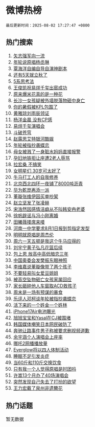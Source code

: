 # 微博热榜

`最后更新时间：2025-08-02 17:27:47 +0800`

## 热门搜索

1. [矢志强军向一流](https://m.weibo.cn/search?containerid=100103type%3D1%26t%3D10%26q%3D%23%E7%9F%A2%E5%BF%97%E5%BC%BA%E5%86%9B%E5%90%91%E4%B8%80%E6%B5%81%23&stream_entry_id=51&isnewpage=1&extparam=seat%3D1%26filter_type%3Drealtimehot%26stream_entry_id%3D51%26c_type%3D51%26pos%3D0%26dgr%3D0%26cate%3D10103%26q%3D%2523%25E7%259F%25A2%25E5%25BF%2597%25E5%25BC%25BA%25E5%2586%259B%25E5%2590%2591%25E4%25B8%2580%25E6%25B5%2581%2523%26display_time%3D1754126865%26pre_seqid%3D17541268653800264651106)
1. [年轮说原唱杨丞琳](https://m.weibo.cn/search?containerid=100103type%3D1%26t%3D10%26q%3D%E5%B9%B4%E8%BD%AE%E8%AF%B4%E5%8E%9F%E5%94%B1%E6%9D%A8%E4%B8%9E%E7%90%B3&stream_entry_id=31&isnewpage=1&extparam=seat%3D1%26realpos%3D1%26stream_entry_id%3D31%26lcate%3D5001%26band_rank%3D1%26q%3D%25E5%25B9%25B4%25E8%25BD%25AE%25E8%25AF%25B4%25E5%258E%259F%25E5%2594%25B1%25E6%259D%25A8%25E4%25B8%259E%25E7%2590%25B3%26filter_type%3Drealtimehot%26c_type%3D31%26pos%3D0%26flag%3D2%26cate%3D5001%26dgr%3D0%26display_time%3D1754126865%26pre_seqid%3D17541268653800264651106)
1. [覃海洋自编自导自演神剧本](https://m.weibo.cn/search?containerid=100103type%3D1%26t%3D10%26q%3D%E8%A6%83%E6%B5%B7%E6%B4%8B%E8%87%AA%E7%BC%96%E8%87%AA%E5%AF%BC%E8%87%AA%E6%BC%94%E7%A5%9E%E5%89%A7%E6%9C%AC&stream_entry_id=31&isnewpage=1&extparam=seat%3D1%26realpos%3D2%26stream_entry_id%3D31%26lcate%3D5001%26band_rank%3D2%26q%3D%25E8%25A6%2583%25E6%25B5%25B7%25E6%25B4%258B%25E8%2587%25AA%25E7%25BC%2596%25E8%2587%25AA%25E5%25AF%25BC%25E8%2587%25AA%25E6%25BC%2594%25E7%25A5%259E%25E5%2589%25A7%25E6%259C%25AC%26filter_type%3Drealtimehot%26c_type%3D31%26pos%3D1%26flag%3D1%26cate%3D5001%26dgr%3D0%26display_time%3D1754126865%26pre_seqid%3D17541268653800264651106)
1. [还有5天就立秋了](https://m.weibo.cn/search?containerid=100103type%3D1%26t%3D10%26q%3D%23%E8%BF%98%E6%9C%895%E5%A4%A9%E5%B0%B1%E7%AB%8B%E7%A7%8B%E4%BA%86%23&stream_entry_id=31&isnewpage=1&extparam=seat%3D1%26realpos%3D3%26stream_entry_id%3D31%26lcate%3D5001%26band_rank%3D3%26q%3D%2523%25E8%25BF%2598%25E6%259C%25895%25E5%25A4%25A9%25E5%25B0%25B1%25E7%25AB%258B%25E7%25A7%258B%25E4%25BA%2586%2523%26filter_type%3Drealtimehot%26c_type%3D31%26pos%3D2%26flag%3D0%26cate%3D5001%26dgr%3D0%26display_time%3D1754126865%26pre_seqid%3D17541268653800264651106)
1. [5系思考法](https://m.weibo.cn/search?containerid=100103type%3D1%26t%3D10%26q%3D%235%E7%B3%BB%E6%80%9D%E8%80%83%E6%B3%95%23&stream_entry_id=31&isnewpage=1&extparam=seat%3D1%26stream_entry_id%3D31%26lcate%3D5001%26band_rank%3D4%26q%3D%25235%25E7%25B3%25BB%25E6%2580%259D%25E8%2580%2583%25E6%25B3%2595%2523%26is_ad_pos%3D1%26dgr%3D0%26adid%3D295538%26c_type%3D31%26pos%3D3%26cate%3D5001%26topic_ad%3D1%26filter_type%3Drealtimehot%26display_time%3D1754126865%26pre_seqid%3D17541268653800264651106)
1. [王俊凯祝易烊千玺出窑成功](https://m.weibo.cn/search?containerid=100103type%3D1%26t%3D10%26q%3D%23%E7%8E%8B%E4%BF%8A%E5%87%AF%E7%A5%9D%E6%98%93%E7%83%8A%E5%8D%83%E7%8E%BA%E5%87%BA%E7%AA%91%E6%88%90%E5%8A%9F%23&stream_entry_id=31&isnewpage=1&extparam=seat%3D1%26realpos%3D4%26stream_entry_id%3D31%26lcate%3D5001%26band_rank%3D4%26q%3D%2523%25E7%258E%258B%25E4%25BF%258A%25E5%2587%25AF%25E7%25A5%259D%25E6%2598%2593%25E7%2583%258A%25E5%258D%2583%25E7%258E%25BA%25E5%2587%25BA%25E7%25AA%2591%25E6%2588%2590%25E5%258A%259F%2523%26filter_type%3Drealtimehot%26c_type%3D31%26pos%3D4%26flag%3D1%26cate%3D5001%26dgr%3D0%26display_time%3D1754126865%26pre_seqid%3D17541268653800264651106)
1. [原来爆米花真的是一种花](https://m.weibo.cn/search?containerid=100103type%3D1%26t%3D10%26q%3D%23%E5%8E%9F%E6%9D%A5%E7%88%86%E7%B1%B3%E8%8A%B1%E7%9C%9F%E7%9A%84%E6%98%AF%E4%B8%80%E7%A7%8D%E8%8A%B1%23&stream_entry_id=31&isnewpage=1&extparam=seat%3D1%26realpos%3D5%26stream_entry_id%3D31%26lcate%3D5001%26band_rank%3D5%26q%3D%2523%25E5%258E%259F%25E6%259D%25A5%25E7%2588%2586%25E7%25B1%25B3%25E8%258A%25B1%25E7%259C%259F%25E7%259A%2584%25E6%2598%25AF%25E4%25B8%2580%25E7%25A7%258D%25E8%258A%25B1%2523%26filter_type%3Drealtimehot%26c_type%3D31%26pos%3D5%26flag%3D1%26cate%3D5001%26dgr%3D0%26display_time%3D1754126865%26pre_seqid%3D17541268653800264651106)
1. [长沙一女孩疑被外墙脱落物砸中身亡](https://m.weibo.cn/search?containerid=100103type%3D1%26t%3D10%26q%3D%23%E9%95%BF%E6%B2%99%E4%B8%80%E5%A5%B3%E5%AD%A9%E7%96%91%E8%A2%AB%E5%A4%96%E5%A2%99%E8%84%B1%E8%90%BD%E7%89%A9%E7%A0%B8%E4%B8%AD%E8%BA%AB%E4%BA%A1%23&stream_entry_id=31&isnewpage=1&extparam=seat%3D1%26realpos%3D6%26stream_entry_id%3D31%26lcate%3D5001%26band_rank%3D6%26q%3D%2523%25E9%2595%25BF%25E6%25B2%2599%25E4%25B8%2580%25E5%25A5%25B3%25E5%25AD%25A9%25E7%2596%2591%25E8%25A2%25AB%25E5%25A4%2596%25E5%25A2%2599%25E8%2584%25B1%25E8%2590%25BD%25E7%2589%25A9%25E7%25A0%25B8%25E4%25B8%25AD%25E8%25BA%25AB%25E4%25BA%25A1%2523%26filter_type%3Drealtimehot%26c_type%3D31%26pos%3D6%26flag%3D0%26cate%3D5001%26dgr%3D0%26display_time%3D1754126865%26pre_seqid%3D17541268653800264651106)
1. [你的暑假被KPL包围了](https://m.weibo.cn/search?containerid=100103type%3D1%26t%3D10%26q%3D%23%E4%BD%A0%E7%9A%84%E6%9A%91%E5%81%87%E8%A2%ABKPL%E5%8C%85%E5%9B%B4%E4%BA%86%23&stream_entry_id=31&isnewpage=1&extparam=seat%3D1%26stream_entry_id%3D31%26lcate%3D5001%26band_rank%3D7%26q%3D%2523%25E4%25BD%25A0%25E7%259A%2584%25E6%259A%2591%25E5%2581%2587%25E8%25A2%25ABKPL%25E5%258C%2585%25E5%259B%25B4%25E4%25BA%2586%2523%26is_ad_pos%3D1%26filter_type%3Drealtimehot%26adid%3D295630%26c_type%3D31%26pos%3D7%26cate%3D5001%26dgr%3D0%26display_time%3D1754126865%26pre_seqid%3D17541268653800264651106)
1. [黄雅琼刘雨辰领证](https://m.weibo.cn/search?containerid=100103type%3D1%26t%3D10%26q%3D%23%E9%BB%84%E9%9B%85%E7%90%BC%E5%88%98%E9%9B%A8%E8%BE%B0%E9%A2%86%E8%AF%81%23&stream_entry_id=31&isnewpage=1&extparam=seat%3D1%26realpos%3D7%26stream_entry_id%3D31%26lcate%3D5001%26band_rank%3D7%26q%3D%2523%25E9%25BB%2584%25E9%259B%2585%25E7%2590%25BC%25E5%2588%2598%25E9%259B%25A8%25E8%25BE%25B0%25E9%25A2%2586%25E8%25AF%2581%2523%26filter_type%3Drealtimehot%26c_type%3D31%26pos%3D8%26flag%3D0%26cate%3D5001%26dgr%3D0%26display_time%3D1754126865%26pre_seqid%3D17541268653800264651106)
1. [杨洋金晨 没有CP感](https://m.weibo.cn/search?containerid=100103type%3D1%26t%3D10%26q%3D%E6%9D%A8%E6%B4%8B%E9%87%91%E6%99%A8+%E6%B2%A1%E6%9C%89CP%E6%84%9F&stream_entry_id=31&isnewpage=1&extparam=seat%3D1%26realpos%3D8%26stream_entry_id%3D31%26lcate%3D5001%26band_rank%3D8%26q%3D%25E6%259D%25A8%25E6%25B4%258B%25E9%2587%2591%25E6%2599%25A8%2520%25E6%25B2%25A1%25E6%259C%2589CP%25E6%2584%259F%26filter_type%3Drealtimehot%26c_type%3D31%26pos%3D9%26flag%3D0%26cate%3D5001%26dgr%3D0%26display_time%3D1754126865%26pre_seqid%3D17541268653800264651106)
1. [易烊千玺演唱会](https://m.weibo.cn/search?containerid=100103type%3D1%26t%3D10%26q%3D%E6%98%93%E7%83%8A%E5%8D%83%E7%8E%BA%E6%BC%94%E5%94%B1%E4%BC%9A&stream_entry_id=31&isnewpage=1&extparam=seat%3D1%26realpos%3D9%26stream_entry_id%3D31%26lcate%3D5001%26band_rank%3D9%26q%3D%25E6%2598%2593%25E7%2583%258A%25E5%258D%2583%25E7%258E%25BA%25E6%25BC%2594%25E5%2594%25B1%25E4%25BC%259A%26filter_type%3Drealtimehot%26c_type%3D31%26pos%3D10%26flag%3D1%26cate%3D5001%26dgr%3D0%26display_time%3D1754126865%26pre_seqid%3D17541268653800264651106)
1. [斗破苍穹](https://m.weibo.cn/search?containerid=100103type%3D1%26t%3D10%26q%3D%E6%96%97%E7%A0%B4%E8%8B%8D%E7%A9%B9&stream_entry_id=31&isnewpage=1&extparam=seat%3D1%26realpos%3D10%26stream_entry_id%3D31%26lcate%3D5001%26band_rank%3D10%26q%3D%25E6%2596%2597%25E7%25A0%25B4%25E8%258B%258D%25E7%25A9%25B9%26filter_type%3Drealtimehot%26c_type%3D31%26pos%3D11%26flag%3D1%26cate%3D5001%26dgr%3D0%26display_time%3D1754126865%26pre_seqid%3D17541268653800264651106)
1. [赵露思艾特银河酷娱](https://m.weibo.cn/search?containerid=100103type%3D1%26t%3D10%26q%3D%E8%B5%B5%E9%9C%B2%E6%80%9D%E8%89%BE%E7%89%B9%E9%93%B6%E6%B2%B3%E9%85%B7%E5%A8%B1&stream_entry_id=31&isnewpage=1&extparam=seat%3D1%26realpos%3D11%26stream_entry_id%3D31%26lcate%3D5001%26band_rank%3D11%26q%3D%25E8%25B5%25B5%25E9%259C%25B2%25E6%2580%259D%25E8%2589%25BE%25E7%2589%25B9%25E9%2593%25B6%25E6%25B2%25B3%25E9%2585%25B7%25E5%25A8%25B1%26filter_type%3Drealtimehot%26c_type%3D31%26pos%3D12%26flag%3D1%26cate%3D5001%26dgr%3D0%26display_time%3D1754126865%26pre_seqid%3D17541268653800264651106)
1. [年轮被指抄袭蝶恋](https://m.weibo.cn/search?containerid=100103type%3D1%26t%3D10%26q%3D%23%E5%B9%B4%E8%BD%AE%E8%A2%AB%E6%8C%87%E6%8A%84%E8%A2%AD%E8%9D%B6%E6%81%8B%23&stream_entry_id=31&isnewpage=1&extparam=seat%3D1%26realpos%3D12%26stream_entry_id%3D31%26lcate%3D5001%26band_rank%3D12%26q%3D%2523%25E5%25B9%25B4%25E8%25BD%25AE%25E8%25A2%25AB%25E6%258C%2587%25E6%258A%2584%25E8%25A2%25AD%25E8%259D%25B6%25E6%2581%258B%2523%26filter_type%3Drealtimehot%26c_type%3D31%26pos%3D13%26flag%3D2%26cate%3D5001%26dgr%3D0%26display_time%3D1754126865%26pre_seqid%3D17541268653800264651106)
1. [母女被溅了一身脏水妈妈直接报警](https://m.weibo.cn/search?containerid=100103type%3D1%26t%3D10%26q%3D%23%E6%AF%8D%E5%A5%B3%E8%A2%AB%E6%BA%85%E4%BA%86%E4%B8%80%E8%BA%AB%E8%84%8F%E6%B0%B4%E5%A6%88%E5%A6%88%E7%9B%B4%E6%8E%A5%E6%8A%A5%E8%AD%A6%23&stream_entry_id=31&isnewpage=1&extparam=seat%3D1%26realpos%3D13%26stream_entry_id%3D31%26lcate%3D5001%26band_rank%3D13%26q%3D%2523%25E6%25AF%258D%25E5%25A5%25B3%25E8%25A2%25AB%25E6%25BA%2585%25E4%25BA%2586%25E4%25B8%2580%25E8%25BA%25AB%25E8%2584%258F%25E6%25B0%25B4%25E5%25A6%2588%25E5%25A6%2588%25E7%259B%25B4%25E6%258E%25A5%25E6%258A%25A5%25E8%25AD%25A6%2523%26filter_type%3Drealtimehot%26c_type%3D31%26pos%3D14%26flag%3D0%26cate%3D5001%26dgr%3D0%26display_time%3D1754126865%26pre_seqid%3D17541268653800264651106)
1. [孕妇地铁拒让座遭2老人辱骂](https://m.weibo.cn/search?containerid=100103type%3D1%26t%3D10%26q%3D%23%E5%AD%95%E5%A6%87%E5%9C%B0%E9%93%81%E6%8B%92%E8%AE%A9%E5%BA%A7%E9%81%AD2%E8%80%81%E4%BA%BA%E8%BE%B1%E9%AA%82%23&stream_entry_id=31&isnewpage=1&extparam=seat%3D1%26realpos%3D14%26stream_entry_id%3D31%26lcate%3D5001%26band_rank%3D14%26q%3D%2523%25E5%25AD%2595%25E5%25A6%2587%25E5%259C%25B0%25E9%2593%2581%25E6%258B%2592%25E8%25AE%25A9%25E5%25BA%25A7%25E9%2581%25AD2%25E8%2580%2581%25E4%25BA%25BA%25E8%25BE%25B1%25E9%25AA%2582%2523%26filter_type%3Drealtimehot%26c_type%3D31%26pos%3D15%26flag%3D0%26cate%3D5001%26dgr%3D0%26display_time%3D1754126865%26pre_seqid%3D17541268653800264651106)
1. [拉宏桑 不搞笑](https://m.weibo.cn/search?containerid=100103type%3D1%26t%3D10%26q%3D%E6%8B%89%E5%AE%8F%E6%A1%91+%E4%B8%8D%E6%90%9E%E7%AC%91&stream_entry_id=31&isnewpage=1&extparam=seat%3D1%26realpos%3D15%26stream_entry_id%3D31%26lcate%3D5001%26band_rank%3D15%26q%3D%25E6%258B%2589%25E5%25AE%258F%25E6%25A1%2591%2520%25E4%25B8%258D%25E6%2590%259E%25E7%25AC%2591%26filter_type%3Drealtimehot%26c_type%3D31%26pos%3D16%26flag%3D0%26cate%3D5001%26dgr%3D0%26display_time%3D1754126865%26pre_seqid%3D17541268653800264651106)
1. [女明星们 30岁可太好了](https://m.weibo.cn/search?containerid=100103type%3D1%26t%3D10%26q%3D%E5%A5%B3%E6%98%8E%E6%98%9F%E4%BB%AC+30%E5%B2%81%E5%8F%AF%E5%A4%AA%E5%A5%BD%E4%BA%86&stream_entry_id=31&isnewpage=1&extparam=seat%3D1%26realpos%3D16%26stream_entry_id%3D31%26lcate%3D5001%26band_rank%3D16%26q%3D%25E5%25A5%25B3%25E6%2598%258E%25E6%2598%259F%25E4%25BB%25AC%252030%25E5%25B2%2581%25E5%258F%25AF%25E5%25A4%25AA%25E5%25A5%25BD%25E4%25BA%2586%26filter_type%3Drealtimehot%26c_type%3D31%26pos%3D17%26flag%3D1%26cate%3D5001%26dgr%3D0%26display_time%3D1754126865%26pre_seqid%3D17541268653800264651106)
1. [牛马打工人的自我修养](https://m.weibo.cn/search?containerid=100103type%3D1%26t%3D10%26q%3D%23%E7%89%9B%E9%A9%AC%E6%89%93%E5%B7%A5%E4%BA%BA%E7%9A%84%E8%87%AA%E6%88%91%E4%BF%AE%E5%85%BB%23&stream_entry_id=31&isnewpage=1&extparam=seat%3D1%26realpos%3D17%26stream_entry_id%3D31%26lcate%3D5001%26band_rank%3D17%26q%3D%2523%25E7%2589%259B%25E9%25A9%25AC%25E6%2589%2593%25E5%25B7%25A5%25E4%25BA%25BA%25E7%259A%2584%25E8%2587%25AA%25E6%2588%2591%25E4%25BF%25AE%25E5%2585%25BB%2523%26filter_type%3Drealtimehot%26c_type%3D31%26pos%3D18%26flag%3D1%26cate%3D5001%26dgr%3D0%26display_time%3D1754126865%26pre_seqid%3D17541268653800264651106)
1. [北京西北四环一夜铺了8000吨沥青](https://m.weibo.cn/search?containerid=100103type%3D1%26t%3D10%26q%3D%23%E5%8C%97%E4%BA%AC%E8%A5%BF%E5%8C%97%E5%9B%9B%E7%8E%AF%E4%B8%80%E5%A4%9C%E9%93%BA%E4%BA%868000%E5%90%A8%E6%B2%A5%E9%9D%92%23&stream_entry_id=31&isnewpage=1&extparam=seat%3D1%26realpos%3D18%26stream_entry_id%3D31%26lcate%3D5001%26band_rank%3D18%26q%3D%2523%25E5%258C%2597%25E4%25BA%25AC%25E8%25A5%25BF%25E5%258C%2597%25E5%259B%259B%25E7%258E%25AF%25E4%25B8%2580%25E5%25A4%259C%25E9%2593%25BA%25E4%25BA%25868000%25E5%2590%25A8%25E6%25B2%25A5%25E9%259D%2592%2523%26filter_type%3Drealtimehot%26c_type%3D31%26pos%3D19%26flag%3D1%26cate%3D5001%26dgr%3D0%26display_time%3D1754126865%26pre_seqid%3D17541268653800264651106)
1. [华为乾崑再添一派](https://m.weibo.cn/search?containerid=100103type%3D1%26t%3D10%26q%3D%23%E5%8D%8E%E4%B8%BA%E4%B9%BE%E5%B4%91%E5%86%8D%E6%B7%BB%E4%B8%80%E6%B4%BE%23&stream_entry_id=31&isnewpage=1&extparam=seat%3D1%26realpos%3D19%26stream_entry_id%3D31%26lcate%3D5001%26band_rank%3D19%26q%3D%2523%25E5%258D%258E%25E4%25B8%25BA%25E4%25B9%25BE%25E5%25B4%2591%25E5%2586%258D%25E6%25B7%25BB%25E4%25B8%2580%25E6%25B4%25BE%2523%26filter_type%3Drealtimehot%26c_type%3D31%26pos%3D20%26flag%3D1%26cate%3D5001%26dgr%3D0%26display_time%3D1754126865%26pre_seqid%3D17541268653800264651106)
1. [董璇张维伊因买单吵架](https://m.weibo.cn/search?containerid=100103type%3D1%26t%3D10%26q%3D%E8%91%A3%E7%92%87%E5%BC%A0%E7%BB%B4%E4%BC%8A%E5%9B%A0%E4%B9%B0%E5%8D%95%E5%90%B5%E6%9E%B6&stream_entry_id=31&isnewpage=1&extparam=seat%3D1%26realpos%3D20%26stream_entry_id%3D31%26lcate%3D5001%26band_rank%3D20%26q%3D%25E8%2591%25A3%25E7%2592%2587%25E5%25BC%25A0%25E7%25BB%25B4%25E4%25BC%258A%25E5%259B%25A0%25E4%25B9%25B0%25E5%258D%2595%25E5%2590%25B5%25E6%259E%25B6%26filter_type%3Drealtimehot%26c_type%3D31%26pos%3D21%26flag%3D1%26cate%3D5001%26dgr%3D0%26display_time%3D1754126865%26pre_seqid%3D17541268653800264651106)
1. [赵立坚发了张凌赫](https://m.weibo.cn/search?containerid=100103type%3D1%26t%3D10%26q%3D%E8%B5%B5%E7%AB%8B%E5%9D%9A%E5%8F%91%E4%BA%86%E5%BC%A0%E5%87%8C%E8%B5%AB&stream_entry_id=31&isnewpage=1&extparam=seat%3D1%26realpos%3D21%26stream_entry_id%3D31%26lcate%3D5001%26band_rank%3D21%26q%3D%25E8%25B5%25B5%25E7%25AB%258B%25E5%259D%259A%25E5%258F%2591%25E4%25BA%2586%25E5%25BC%25A0%25E5%2587%258C%25E8%25B5%25AB%26filter_type%3Drealtimehot%26c_type%3D31%26pos%3D22%26flag%3D0%26cate%3D5001%26dgr%3D0%26display_time%3D1754126865%26pre_seqid%3D17541268653800264651106)
1. [宋浩然因感情洁癖从不叫韩安冉老婆](https://m.weibo.cn/search?containerid=100103type%3D1%26t%3D10%26q%3D%E5%AE%8B%E6%B5%A9%E7%84%B6%E5%9B%A0%E6%84%9F%E6%83%85%E6%B4%81%E7%99%96%E4%BB%8E%E4%B8%8D%E5%8F%AB%E9%9F%A9%E5%AE%89%E5%86%89%E8%80%81%E5%A9%86&stream_entry_id=31&isnewpage=1&extparam=seat%3D1%26realpos%3D22%26stream_entry_id%3D31%26lcate%3D5001%26band_rank%3D22%26q%3D%25E5%25AE%258B%25E6%25B5%25A9%25E7%2584%25B6%25E5%259B%25A0%25E6%2584%259F%25E6%2583%2585%25E6%25B4%2581%25E7%2599%2596%25E4%25BB%258E%25E4%25B8%258D%25E5%258F%25AB%25E9%259F%25A9%25E5%25AE%2589%25E5%2586%2589%25E8%2580%2581%25E5%25A9%2586%26filter_type%3Drealtimehot%26c_type%3D31%26pos%3D23%26flag%3D2%26cate%3D5001%26dgr%3D0%26display_time%3D1754126865%26pre_seqid%3D17541268653800264651106)
1. [徐帆辟谣与冯小刚离婚](https://m.weibo.cn/search?containerid=100103type%3D1%26t%3D10%26q%3D%23%E5%BE%90%E5%B8%86%E8%BE%9F%E8%B0%A3%E4%B8%8E%E5%86%AF%E5%B0%8F%E5%88%9A%E7%A6%BB%E5%A9%9A%23&stream_entry_id=31&isnewpage=1&extparam=seat%3D1%26realpos%3D23%26stream_entry_id%3D31%26lcate%3D5001%26band_rank%3D23%26q%3D%2523%25E5%25BE%2590%25E5%25B8%2586%25E8%25BE%259F%25E8%25B0%25A3%25E4%25B8%258E%25E5%2586%25AF%25E5%25B0%258F%25E5%2588%259A%25E7%25A6%25BB%25E5%25A9%259A%2523%26filter_type%3Drealtimehot%26c_type%3D31%26pos%3D24%26flag%3D1%26cate%3D5001%26dgr%3D0%26display_time%3D1754126865%26pre_seqid%3D17541268653800264651106)
1. [田曦薇搂席来喽](https://m.weibo.cn/search?containerid=100103type%3D1%26t%3D10%26q%3D%23%E7%94%B0%E6%9B%A6%E8%96%87%E6%90%82%E5%B8%AD%E6%9D%A5%E5%96%BD%23&stream_entry_id=31&isnewpage=1&extparam=seat%3D1%26realpos%3D24%26stream_entry_id%3D31%26lcate%3D5001%26band_rank%3D24%26q%3D%2523%25E7%2594%25B0%25E6%259B%25A6%25E8%2596%2587%25E6%2590%2582%25E5%25B8%25AD%25E6%259D%25A5%25E5%2596%25BD%2523%26filter_type%3Drealtimehot%26c_type%3D31%26pos%3D25%26flag%3D1%26cate%3D5001%26dgr%3D0%26display_time%3D1754126865%26pre_seqid%3D17541268653800264651106)
1. [河南一中学要求8月1日报到剪指定发型](https://m.weibo.cn/search?containerid=100103type%3D1%26t%3D10%26q%3D%23%E6%B2%B3%E5%8D%97%E4%B8%80%E4%B8%AD%E5%AD%A6%E8%A6%81%E6%B1%828%E6%9C%881%E6%97%A5%E6%8A%A5%E5%88%B0%E5%89%AA%E6%8C%87%E5%AE%9A%E5%8F%91%E5%9E%8B%23&stream_entry_id=31&isnewpage=1&extparam=seat%3D1%26realpos%3D25%26stream_entry_id%3D31%26lcate%3D5001%26band_rank%3D25%26q%3D%2523%25E6%25B2%25B3%25E5%258D%2597%25E4%25B8%2580%25E4%25B8%25AD%25E5%25AD%25A6%25E8%25A6%2581%25E6%25B1%25828%25E6%259C%25881%25E6%2597%25A5%25E6%258A%25A5%25E5%2588%25B0%25E5%2589%25AA%25E6%258C%2587%25E5%25AE%259A%25E5%258F%2591%25E5%259E%258B%2523%26filter_type%3Drealtimehot%26c_type%3D31%26pos%3D26%26flag%3D0%26cate%3D5001%26dgr%3D0%26display_time%3D1754126865%26pre_seqid%3D17541268653800264651106)
1. [明明就原唱是周杰伦](https://m.weibo.cn/search?containerid=100103type%3D1%26t%3D10%26q%3D%E6%98%8E%E6%98%8E%E5%B0%B1%E5%8E%9F%E5%94%B1%E6%98%AF%E5%91%A8%E6%9D%B0%E4%BC%A6&stream_entry_id=31&isnewpage=1&extparam=seat%3D1%26realpos%3D26%26stream_entry_id%3D31%26lcate%3D5001%26band_rank%3D26%26q%3D%25E6%2598%258E%25E6%2598%258E%25E5%25B0%25B1%25E5%258E%259F%25E5%2594%25B1%25E6%2598%25AF%25E5%2591%25A8%25E6%259D%25B0%25E4%25BC%25A6%26filter_type%3Drealtimehot%26c_type%3D31%26pos%3D27%26flag%3D1%26cate%3D5001%26dgr%3D0%26display_time%3D1754126865%26pre_seqid%3D17541268653800264651106)
1. [周六一天五顿是我这个牛马应得的](https://m.weibo.cn/search?containerid=100103type%3D1%26t%3D10%26q%3D%E5%91%A8%E5%85%AD%E4%B8%80%E5%A4%A9%E4%BA%94%E9%A1%BF%E6%98%AF%E6%88%91%E8%BF%99%E4%B8%AA%E7%89%9B%E9%A9%AC%E5%BA%94%E5%BE%97%E7%9A%84&stream_entry_id=31&isnewpage=1&extparam=seat%3D1%26realpos%3D27%26stream_entry_id%3D31%26lcate%3D5001%26band_rank%3D27%26q%3D%25E5%2591%25A8%25E5%2585%25AD%25E4%25B8%2580%25E5%25A4%25A9%25E4%25BA%2594%25E9%25A1%25BF%25E6%2598%25AF%25E6%2588%2591%25E8%25BF%2599%25E4%25B8%25AA%25E7%2589%259B%25E9%25A9%25AC%25E5%25BA%2594%25E5%25BE%2597%25E7%259A%2584%26filter_type%3Drealtimehot%26c_type%3D31%26pos%3D28%26flag%3D1%26cate%3D5001%26dgr%3D0%26display_time%3D1754126865%26pre_seqid%3D17541268653800264651106)
1. [刘宇宁黄子弘凡花篮后续](https://m.weibo.cn/search?containerid=100103type%3D1%26t%3D10%26q%3D%E5%88%98%E5%AE%87%E5%AE%81%E9%BB%84%E5%AD%90%E5%BC%98%E5%87%A1%E8%8A%B1%E7%AF%AE%E5%90%8E%E7%BB%AD&stream_entry_id=31&isnewpage=1&extparam=seat%3D1%26realpos%3D28%26stream_entry_id%3D31%26lcate%3D5001%26band_rank%3D28%26q%3D%25E5%2588%2598%25E5%25AE%2587%25E5%25AE%2581%25E9%25BB%2584%25E5%25AD%2590%25E5%25BC%2598%25E5%2587%25A1%25E8%258A%25B1%25E7%25AF%25AE%25E5%2590%258E%25E7%25BB%25AD%26filter_type%3Drealtimehot%26c_type%3D31%26pos%3D29%26flag%3D1%26cate%3D5001%26dgr%3D0%26display_time%3D1754126865%26pre_seqid%3D17541268653800264651106)
1. [包上恩 放高中高低暗恋三年](https://m.weibo.cn/search?containerid=100103type%3D1%26t%3D10%26q%3D%E5%8C%85%E4%B8%8A%E6%81%A9+%E6%94%BE%E9%AB%98%E4%B8%AD%E9%AB%98%E4%BD%8E%E6%9A%97%E6%81%8B%E4%B8%89%E5%B9%B4&stream_entry_id=31&isnewpage=1&extparam=seat%3D1%26realpos%3D29%26stream_entry_id%3D31%26lcate%3D5001%26band_rank%3D29%26q%3D%25E5%258C%2585%25E4%25B8%258A%25E6%2581%25A9%2520%25E6%2594%25BE%25E9%25AB%2598%25E4%25B8%25AD%25E9%25AB%2598%25E4%25BD%258E%25E6%259A%2597%25E6%2581%258B%25E4%25B8%2589%25E5%25B9%25B4%26filter_type%3Drealtimehot%26c_type%3D31%26pos%3D30%26flag%3D1%26cate%3D5001%26dgr%3D0%26display_time%3D1754126865%26pre_seqid%3D17541268653800264651106)
1. [中国奥委会发樊振东眼神照](https://m.weibo.cn/search?containerid=100103type%3D1%26t%3D10%26q%3D%23%E4%B8%AD%E5%9B%BD%E5%A5%A5%E5%A7%94%E4%BC%9A%E5%8F%91%E6%A8%8A%E6%8C%AF%E4%B8%9C%E7%9C%BC%E7%A5%9E%E7%85%A7%23&stream_entry_id=31&isnewpage=1&extparam=seat%3D1%26realpos%3D30%26stream_entry_id%3D31%26lcate%3D5001%26band_rank%3D30%26q%3D%2523%25E4%25B8%25AD%25E5%259B%25BD%25E5%25A5%25A5%25E5%25A7%2594%25E4%25BC%259A%25E5%258F%2591%25E6%25A8%258A%25E6%258C%25AF%25E4%25B8%259C%25E7%259C%25BC%25E7%25A5%259E%25E7%2585%25A7%2523%26filter_type%3Drealtimehot%26c_type%3D31%26pos%3D31%26flag%3D0%26cate%3D5001%26dgr%3D0%26display_time%3D1754126865%26pre_seqid%3D17541268653800264651106)
1. [李维嘉说董璇像带了两个孩子](https://m.weibo.cn/search?containerid=100103type%3D1%26t%3D10%26q%3D%E6%9D%8E%E7%BB%B4%E5%98%89%E8%AF%B4%E8%91%A3%E7%92%87%E5%83%8F%E5%B8%A6%E4%BA%86%E4%B8%A4%E4%B8%AA%E5%AD%A9%E5%AD%90&stream_entry_id=31&isnewpage=1&extparam=seat%3D1%26realpos%3D31%26stream_entry_id%3D31%26lcate%3D5001%26band_rank%3D31%26q%3D%25E6%259D%258E%25E7%25BB%25B4%25E5%2598%2589%25E8%25AF%25B4%25E8%2591%25A3%25E7%2592%2587%25E5%2583%258F%25E5%25B8%25A6%25E4%25BA%2586%25E4%25B8%25A4%25E4%25B8%25AA%25E5%25AD%25A9%25E5%25AD%2590%26filter_type%3Drealtimehot%26c_type%3D31%26pos%3D32%26flag%3D0%26cate%3D5001%26dgr%3D0%26display_time%3D1754126865%26pre_seqid%3D17541268653800264651106)
1. [不要轻易叫女爱豆姐姐](https://m.weibo.cn/search?containerid=100103type%3D1%26t%3D10%26q%3D%E4%B8%8D%E8%A6%81%E8%BD%BB%E6%98%93%E5%8F%AB%E5%A5%B3%E7%88%B1%E8%B1%86%E5%A7%90%E5%A7%90&stream_entry_id=31&isnewpage=1&extparam=seat%3D1%26realpos%3D32%26stream_entry_id%3D31%26lcate%3D5001%26band_rank%3D32%26q%3D%25E4%25B8%258D%25E8%25A6%2581%25E8%25BD%25BB%25E6%2598%2593%25E5%258F%25AB%25E5%25A5%25B3%25E7%2588%25B1%25E8%25B1%2586%25E5%25A7%2590%25E5%25A7%2590%26filter_type%3Drealtimehot%26c_type%3D31%26pos%3D33%26flag%3D1%26cate%3D5001%26dgr%3D0%26display_time%3D1754126865%26pre_seqid%3D17541268653800264651106)
1. [被高空坠物砸亡女孩家属回应](https://m.weibo.cn/search?containerid=100103type%3D1%26t%3D10%26q%3D%23%E8%A2%AB%E9%AB%98%E7%A9%BA%E5%9D%A0%E7%89%A9%E7%A0%B8%E4%BA%A1%E5%A5%B3%E5%AD%A9%E5%AE%B6%E5%B1%9E%E5%9B%9E%E5%BA%94%23&stream_entry_id=31&isnewpage=1&extparam=seat%3D1%26realpos%3D33%26stream_entry_id%3D31%26lcate%3D5001%26band_rank%3D33%26q%3D%2523%25E8%25A2%25AB%25E9%25AB%2598%25E7%25A9%25BA%25E5%259D%25A0%25E7%2589%25A9%25E7%25A0%25B8%25E4%25BA%25A1%25E5%25A5%25B3%25E5%25AD%25A9%25E5%25AE%25B6%25E5%25B1%259E%25E5%259B%259E%25E5%25BA%2594%2523%26filter_type%3Drealtimehot%26c_type%3D31%26pos%3D34%26flag%3D0%26cate%3D5001%26dgr%3D0%26display_time%3D1754126865%26pre_seqid%3D17541268653800264651106)
1. [家长砸碎他人车窗取ACD救孩子](https://m.weibo.cn/search?containerid=100103type%3D1%26t%3D10%26q%3D%23%E5%AE%B6%E9%95%BF%E7%A0%B8%E7%A2%8E%E4%BB%96%E4%BA%BA%E8%BD%A6%E7%AA%97%E5%8F%96ACD%E6%95%91%E5%AD%A9%E5%AD%90%23&stream_entry_id=31&isnewpage=1&extparam=seat%3D1%26realpos%3D34%26stream_entry_id%3D31%26lcate%3D5001%26band_rank%3D34%26q%3D%2523%25E5%25AE%25B6%25E9%2595%25BF%25E7%25A0%25B8%25E7%25A2%258E%25E4%25BB%2596%25E4%25BA%25BA%25E8%25BD%25A6%25E7%25AA%2597%25E5%258F%2596ACD%25E6%2595%2591%25E5%25AD%25A9%25E5%25AD%2590%2523%26filter_type%3Drealtimehot%26c_type%3D31%26pos%3D35%26flag%3D1%26cate%3D5001%26dgr%3D0%26display_time%3D1754126865%26pre_seqid%3D17541268653800264651106)
1. [周末是一场有预谋的暴食](https://m.weibo.cn/search?containerid=100103type%3D1%26t%3D10%26q%3D%E5%91%A8%E6%9C%AB%E6%98%AF%E4%B8%80%E5%9C%BA%E6%9C%89%E9%A2%84%E8%B0%8B%E7%9A%84%E6%9A%B4%E9%A3%9F&stream_entry_id=31&isnewpage=1&extparam=seat%3D1%26realpos%3D35%26stream_entry_id%3D31%26lcate%3D5001%26band_rank%3D35%26q%3D%25E5%2591%25A8%25E6%259C%25AB%25E6%2598%25AF%25E4%25B8%2580%25E5%259C%25BA%25E6%259C%2589%25E9%25A2%2584%25E8%25B0%258B%25E7%259A%2584%25E6%259A%25B4%25E9%25A3%259F%26filter_type%3Drealtimehot%26c_type%3D31%26pos%3D36%26flag%3D1%26cate%3D5001%26dgr%3D0%26display_time%3D1754126865%26pre_seqid%3D17541268653800264651106)
1. [乐评人邓柯谈年轮被指抄袭蝶恋](https://m.weibo.cn/search?containerid=100103type%3D1%26t%3D10%26q%3D%23%E4%B9%90%E8%AF%84%E4%BA%BA%E9%82%93%E6%9F%AF%E8%B0%88%E5%B9%B4%E8%BD%AE%E8%A2%AB%E6%8C%87%E6%8A%84%E8%A2%AD%E8%9D%B6%E6%81%8B%23&stream_entry_id=31&isnewpage=1&extparam=seat%3D1%26realpos%3D36%26stream_entry_id%3D31%26lcate%3D5001%26band_rank%3D36%26q%3D%2523%25E4%25B9%2590%25E8%25AF%2584%25E4%25BA%25BA%25E9%2582%2593%25E6%259F%25AF%25E8%25B0%2588%25E5%25B9%25B4%25E8%25BD%25AE%25E8%25A2%25AB%25E6%258C%2587%25E6%258A%2584%25E8%25A2%25AD%25E8%259D%25B6%25E6%2581%258B%2523%26filter_type%3Drealtimehot%26c_type%3D31%26pos%3D37%26flag%3D1%26cate%3D5001%26dgr%3D0%26display_time%3D1754126865%26pre_seqid%3D17541268653800264651106)
1. [活下来的一个姓金一个姓林](https://m.weibo.cn/search?containerid=100103type%3D1%26t%3D10%26q%3D%E6%B4%BB%E4%B8%8B%E6%9D%A5%E7%9A%84%E4%B8%80%E4%B8%AA%E5%A7%93%E9%87%91%E4%B8%80%E4%B8%AA%E5%A7%93%E6%9E%97&stream_entry_id=31&isnewpage=1&extparam=seat%3D1%26realpos%3D37%26stream_entry_id%3D31%26lcate%3D5001%26band_rank%3D37%26q%3D%25E6%25B4%25BB%25E4%25B8%258B%25E6%259D%25A5%25E7%259A%2584%25E4%25B8%2580%25E4%25B8%25AA%25E5%25A7%2593%25E9%2587%2591%25E4%25B8%2580%25E4%25B8%25AA%25E5%25A7%2593%25E6%259E%2597%26filter_type%3Drealtimehot%26c_type%3D31%26pos%3D38%26flag%3D1%26cate%3D5001%26dgr%3D0%26display_time%3D1754126865%26pre_seqid%3D17541268653800264651106)
1. [iPhone17Air电池曝光](https://m.weibo.cn/search?containerid=100103type%3D1%26t%3D10%26q%3D%23iPhone17Air%E7%94%B5%E6%B1%A0%E6%9B%9D%E5%85%89%23&stream_entry_id=31&isnewpage=1&extparam=seat%3D1%26realpos%3D38%26stream_entry_id%3D31%26lcate%3D5001%26band_rank%3D38%26q%3D%2523iPhone17Air%25E7%2594%25B5%25E6%25B1%25A0%25E6%259B%259D%25E5%2585%2589%2523%26filter_type%3Drealtimehot%26c_type%3D31%26pos%3D39%26flag%3D1%26cate%3D5001%26dgr%3D0%26display_time%3D1754126865%26pre_seqid%3D17541268653800264651106)
1. [旭旭宝宝和Yasal在CJ被围堵](https://m.weibo.cn/search?containerid=100103type%3D1%26t%3D10%26q%3D%23%E6%97%AD%E6%97%AD%E5%AE%9D%E5%AE%9D%E5%92%8CYasal%E5%9C%A8CJ%E8%A2%AB%E5%9B%B4%E5%A0%B5%23&stream_entry_id=31&isnewpage=1&extparam=seat%3D1%26realpos%3D39%26stream_entry_id%3D31%26lcate%3D5001%26band_rank%3D39%26q%3D%2523%25E6%2597%25AD%25E6%2597%25AD%25E5%25AE%259D%25E5%25AE%259D%25E5%2592%258CYasal%25E5%259C%25A8CJ%25E8%25A2%25AB%25E5%259B%25B4%25E5%25A0%25B5%2523%26filter_type%3Drealtimehot%26c_type%3D31%26pos%3D40%26flag%3D1%26cate%3D5001%26dgr%3D0%26display_time%3D1754126865%26pre_seqid%3D17541268653800264651106)
1. [韩国媒体嘲笑日本网民破防了](https://m.weibo.cn/search?containerid=100103type%3D1%26t%3D10%26q%3D%E9%9F%A9%E5%9B%BD%E5%AA%92%E4%BD%93%E5%98%B2%E7%AC%91%E6%97%A5%E6%9C%AC%E7%BD%91%E6%B0%91%E7%A0%B4%E9%98%B2%E4%BA%86&stream_entry_id=31&isnewpage=1&extparam=seat%3D1%26realpos%3D40%26stream_entry_id%3D31%26lcate%3D5001%26band_rank%3D40%26q%3D%25E9%259F%25A9%25E5%259B%25BD%25E5%25AA%2592%25E4%25BD%2593%25E5%2598%25B2%25E7%25AC%2591%25E6%2597%25A5%25E6%259C%25AC%25E7%25BD%2591%25E6%25B0%2591%25E7%25A0%25B4%25E9%2598%25B2%25E4%25BA%2586%26filter_type%3Drealtimehot%26c_type%3D31%26pos%3D41%26flag%3D1%26cate%3D5001%26dgr%3D0%26display_time%3D1754126865%26pre_seqid%3D17541268653800264651106)
1. [奔驰让路事件男子称被要求删视频道歉](https://m.weibo.cn/search?containerid=100103type%3D1%26t%3D10%26q%3D%23%E5%A5%94%E9%A9%B0%E8%AE%A9%E8%B7%AF%E4%BA%8B%E4%BB%B6%E7%94%B7%E5%AD%90%E7%A7%B0%E8%A2%AB%E8%A6%81%E6%B1%82%E5%88%A0%E8%A7%86%E9%A2%91%E9%81%93%E6%AD%89%23&stream_entry_id=31&isnewpage=1&extparam=seat%3D1%26realpos%3D41%26stream_entry_id%3D31%26lcate%3D5001%26band_rank%3D41%26q%3D%2523%25E5%25A5%2594%25E9%25A9%25B0%25E8%25AE%25A9%25E8%25B7%25AF%25E4%25BA%258B%25E4%25BB%25B6%25E7%2594%25B7%25E5%25AD%2590%25E7%25A7%25B0%25E8%25A2%25AB%25E8%25A6%2581%25E6%25B1%2582%25E5%2588%25A0%25E8%25A7%2586%25E9%25A2%2591%25E9%2581%2593%25E6%25AD%2589%2523%26filter_type%3Drealtimehot%26c_type%3D31%26pos%3D42%26flag%3D1%26cate%3D5001%26dgr%3D0%26display_time%3D1754126865%26pre_seqid%3D17541268653800264651106)
1. [余宇涵个人演唱会上座率](https://m.weibo.cn/search?containerid=100103type%3D1%26t%3D10%26q%3D%23%E4%BD%99%E5%AE%87%E6%B6%B5%E4%B8%AA%E4%BA%BA%E6%BC%94%E5%94%B1%E4%BC%9A%E4%B8%8A%E5%BA%A7%E7%8E%87%23&stream_entry_id=31&isnewpage=1&extparam=seat%3D1%26realpos%3D42%26stream_entry_id%3D31%26lcate%3D5001%26band_rank%3D42%26q%3D%2523%25E4%25BD%2599%25E5%25AE%2587%25E6%25B6%25B5%25E4%25B8%25AA%25E4%25BA%25BA%25E6%25BC%2594%25E5%2594%25B1%25E4%25BC%259A%25E4%25B8%258A%25E5%25BA%25A7%25E7%258E%2587%2523%26filter_type%3Drealtimehot%26c_type%3D31%26pos%3D43%26flag%3D1%26cate%3D5001%26dgr%3D0%26display_time%3D1754126865%26pre_seqid%3D17541268653800264651106)
1. [哪吒2网播播放量](https://m.weibo.cn/search?containerid=100103type%3D1%26t%3D10%26q%3D%23%E5%93%AA%E5%90%922%E7%BD%91%E6%92%AD%E6%92%AD%E6%94%BE%E9%87%8F%23&stream_entry_id=31&isnewpage=1&extparam=seat%3D1%26realpos%3D43%26stream_entry_id%3D31%26lcate%3D5001%26band_rank%3D43%26q%3D%2523%25E5%2593%25AA%25E5%2590%25922%25E7%25BD%2591%25E6%2592%25AD%25E6%2592%25AD%25E6%2594%25BE%25E9%2587%258F%2523%26filter_type%3Drealtimehot%26c_type%3D31%26pos%3D44%26flag%3D0%26cate%3D5001%26dgr%3D0%26display_time%3D1754126865%26pre_seqid%3D17541268653800264651106)
1. [Everglow将以四人体制活动](https://m.weibo.cn/search?containerid=100103type%3D1%26t%3D10%26q%3D%23Everglow%E5%B0%86%E4%BB%A5%E5%9B%9B%E4%BA%BA%E4%BD%93%E5%88%B6%E6%B4%BB%E5%8A%A8%23&stream_entry_id=31&isnewpage=1&extparam=seat%3D1%26realpos%3D44%26stream_entry_id%3D31%26lcate%3D5001%26band_rank%3D44%26q%3D%2523Everglow%25E5%25B0%2586%25E4%25BB%25A5%25E5%259B%259B%25E4%25BA%25BA%25E4%25BD%2593%25E5%2588%25B6%25E6%25B4%25BB%25E5%258A%25A8%2523%26filter_type%3Drealtimehot%26c_type%3D31%26pos%3D45%26flag%3D1%26cate%3D5001%26dgr%3D0%26display_time%3D1754126865%26pre_seqid%3D17541268653800264651106)
1. [睡眠不足引发炎症](https://m.weibo.cn/search?containerid=100103type%3D1%26t%3D10%26q%3D%23%E7%9D%A1%E7%9C%A0%E4%B8%8D%E8%B6%B3%E5%BC%95%E5%8F%91%E7%82%8E%E7%97%87%23&stream_entry_id=31&isnewpage=1&extparam=seat%3D1%26realpos%3D45%26stream_entry_id%3D31%26lcate%3D5001%26band_rank%3D45%26q%3D%2523%25E7%259D%25A1%25E7%259C%25A0%25E4%25B8%258D%25E8%25B6%25B3%25E5%25BC%2595%25E5%258F%2591%25E7%2582%258E%25E7%2597%2587%2523%26filter_type%3Drealtimehot%26c_type%3D31%26pos%3D46%26flag%3D0%26cate%3D5001%26dgr%3D0%26display_time%3D1754126865%26pre_seqid%3D17541268653800264651106)
1. [当60斤和110斤交换饮食](https://m.weibo.cn/search?containerid=100103type%3D1%26t%3D10%26q%3D%E5%BD%9360%E6%96%A4%E5%92%8C110%E6%96%A4%E4%BA%A4%E6%8D%A2%E9%A5%AE%E9%A3%9F&stream_entry_id=31&isnewpage=1&extparam=seat%3D1%26realpos%3D46%26stream_entry_id%3D31%26lcate%3D5001%26band_rank%3D46%26q%3D%25E5%25BD%259360%25E6%2596%25A4%25E5%2592%258C110%25E6%2596%25A4%25E4%25BA%25A4%25E6%258D%25A2%25E9%25A5%25AE%25E9%25A3%259F%26filter_type%3Drealtimehot%26c_type%3D31%26pos%3D47%26flag%3D1%26cate%3D5001%26dgr%3D0%26display_time%3D1754126865%26pre_seqid%3D17541268653800264651106)
1. [只有我一个人觉得原唱是时团吗](https://m.weibo.cn/search?containerid=100103type%3D1%26t%3D10%26q%3D%E5%8F%AA%E6%9C%89%E6%88%91%E4%B8%80%E4%B8%AA%E4%BA%BA%E8%A7%89%E5%BE%97%E5%8E%9F%E5%94%B1%E6%98%AF%E6%97%B6%E5%9B%A2%E5%90%97&stream_entry_id=31&isnewpage=1&extparam=seat%3D1%26realpos%3D47%26stream_entry_id%3D31%26lcate%3D5001%26band_rank%3D47%26q%3D%25E5%258F%25AA%25E6%259C%2589%25E6%2588%2591%25E4%25B8%2580%25E4%25B8%25AA%25E4%25BA%25BA%25E8%25A7%2589%25E5%25BE%2597%25E5%258E%259F%25E5%2594%25B1%25E6%2598%25AF%25E6%2597%25B6%25E5%259B%25A2%25E5%2590%2597%26filter_type%3Drealtimehot%26c_type%3D31%26pos%3D48%26flag%3D1%26cate%3D5001%26dgr%3D0%26display_time%3D1754126865%26pre_seqid%3D17541268653800264651106)
1. [许嵩13个月办了40场演唱会](https://m.weibo.cn/search?containerid=100103type%3D1%26t%3D10%26q%3D%E8%AE%B8%E5%B5%A913%E4%B8%AA%E6%9C%88%E5%8A%9E%E4%BA%8640%E5%9C%BA%E6%BC%94%E5%94%B1%E4%BC%9A&stream_entry_id=31&isnewpage=1&extparam=seat%3D1%26realpos%3D48%26stream_entry_id%3D31%26lcate%3D5001%26band_rank%3D48%26q%3D%25E8%25AE%25B8%25E5%25B5%25A913%25E4%25B8%25AA%25E6%259C%2588%25E5%258A%259E%25E4%25BA%258640%25E5%259C%25BA%25E6%25BC%2594%25E5%2594%25B1%25E4%25BC%259A%26filter_type%3Drealtimehot%26c_type%3D31%26pos%3D49%26flag%3D1%26cate%3D5001%26dgr%3D0%26display_time%3D1754126865%26pre_seqid%3D17541268653800264651106)
1. [突然发现自己失去了打扮的欲望](https://m.weibo.cn/search?containerid=100103type%3D1%26t%3D10%26q%3D%E7%AA%81%E7%84%B6%E5%8F%91%E7%8E%B0%E8%87%AA%E5%B7%B1%E5%A4%B1%E5%8E%BB%E4%BA%86%E6%89%93%E6%89%AE%E7%9A%84%E6%AC%B2%E6%9C%9B&stream_entry_id=31&isnewpage=1&extparam=seat%3D1%26realpos%3D49%26stream_entry_id%3D31%26lcate%3D5001%26band_rank%3D49%26q%3D%25E7%25AA%2581%25E7%2584%25B6%25E5%258F%2591%25E7%258E%25B0%25E8%2587%25AA%25E5%25B7%25B1%25E5%25A4%25B1%25E5%258E%25BB%25E4%25BA%2586%25E6%2589%2593%25E6%2589%25AE%25E7%259A%2584%25E6%25AC%25B2%25E6%259C%259B%26filter_type%3Drealtimehot%26c_type%3D31%26pos%3D50%26flag%3D1%26cate%3D5001%26dgr%3D0%26display_time%3D1754126865%26pre_seqid%3D17541268653800264651106)
1. [王力宏戴了泉州非遗簪花](https://m.weibo.cn/search?containerid=100103type%3D1%26t%3D10%26q%3D%E7%8E%8B%E5%8A%9B%E5%AE%8F%E6%88%B4%E4%BA%86%E6%B3%89%E5%B7%9E%E9%9D%9E%E9%81%97%E7%B0%AA%E8%8A%B1&stream_entry_id=31&isnewpage=1&extparam=seat%3D1%26realpos%3D50%26stream_entry_id%3D31%26lcate%3D5001%26band_rank%3D50%26q%3D%25E7%258E%258B%25E5%258A%259B%25E5%25AE%258F%25E6%2588%25B4%25E4%25BA%2586%25E6%25B3%2589%25E5%25B7%259E%25E9%259D%259E%25E9%2581%2597%25E7%25B0%25AA%25E8%258A%25B1%26filter_type%3Drealtimehot%26c_type%3D31%26pos%3D51%26flag%3D1%26cate%3D5001%26dgr%3D0%26display_time%3D1754126865%26pre_seqid%3D17541268653800264651106)

## 热门话题

暂无数据
